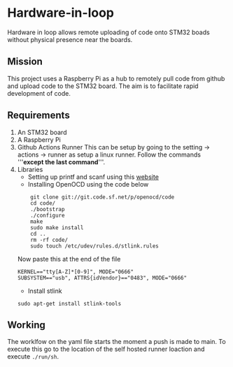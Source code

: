 # Hardware-in-loop
Hardware in loop allows remote uploading of code onto STM32 boads without physical presence near the boards.

## Mission
This project uses a Raspberry Pi as a hub to remotely pull code from github and upload code to the STM32 board. The aim is to facilitate rapid development of code.

## Requirements
1. An STM32 board
2. A Raspberry Pi
3. Github Actions Runner
This can be setup by going to the setting -> actions -> runner as setup a linux runner. Follow the commands '''**except the last command**'''. 
4. Libraries
    - Setting up printf and scanf using this [website](https://shawnhymel.com/1873/how-to-use-printf-on-stm32/)
    - Installing OpenOCD using the code below
    ```
        git clone git://git.code.sf.net/p/openocd/code
        cd code/
        ./bootstrap
        ./configure
        make
        sudo make install
        cd ..
        rm -rf code/
        sudo touch /etc/udev/rules.d/stlink.rules
    ```
    Now paste this at the end of the file
    ```
    KERNEL=="tty[A-Z]*[0-9]", MODE="0666"
    SUBSYSTEM=="usb", ATTRS{idVendor}=="0483", MODE="0666"
    ```
    - Install stlink
    ```
    sudo apt-get install stlink-tools
    ```
## Working
The worklfow on the yaml file starts the moment a push is made to main. 
To execute this go to the location of the self hosted runner loaction and execute `./run/sh`.




